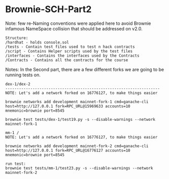 # Brownie-SCH-Part2
Note: few re-Naming conventions were applied here to avoid Brownie infamous NameSpace collision that should be addressed on v2.0.
```
Structure:
/hardhat - holds console.sol
/tests - Contain test files used to test n hack contracts
/script - Contains Helper scripts used by the test files 
/interfaces - Contains the interfaces used by the Contracts
/Contracts - Contains all the contracts for the course
```
Notes:
In the Second part, there are a few different forks we are going to be running tests on.


```
dex-1/dex-2
--------------------------------------------------------------------
NOTE: Let's add a network forked on 16776127, to make things easier

brownie networks add development mainnet-fork-1 cmd=ganache-cli host=http://127.0.0.1 fork=RPC_URL@15969633 accounts=10 mnemonic=brownie port=8545

brownie test tests/dex-1/test19.py -s --disable-warnings --network mainnet-fork-1
```


```
mm-1 /
NOTE: Let's add a network forked on 16776127, to make things easier

brownie networks add development mainnet-fork-2 cmd=ganache-cli host=http://127.0.0.1 fork=RPC_URL@16776127 accounts=10 mnemonic=brownie port=8545

run test:
brownie test tests/mm-1/test23.py -s --disable-warnings --network mainnet-fork-2

```
